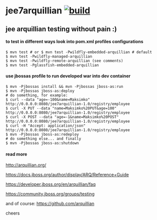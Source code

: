 jee7arquillian [![build](https://travis-ci.org/daggerok/jee7arquillian.svg?branch=master)](https://travis-ci.org/daggerok/jee7arquillian)
==============

## jee arquillian testing without pain :)

#### to test in different ways look into pom.xml profiles configurations
    
    $ mvn test # or $ mvn test -Pwildfly-embedded-arquillian # default
    $ mvn test -Pwildfly-managed-arquillian
    $ mvn test -Pwildfly-remote-arquillian (see comments)
    $ mvn test -Pglassfish-embedded-arquillian

#### use jbossas profile to run developed war into dev container
    
    $ mvn -Pjbossas install && mvn -Pjbossas jboss-as:run
    $ mvn -Pjbossas jboss-as:deploy
    # do something, for example:
    $ curl --data "age=-100&name=Maksimko" http://0.0.0.0:8080/jee7arquillian-1.0/registry/employee
    $ curl -X PUT --data "name=Maksimko%20PUT&age=100" http://0.0.0.0:8080/jee7arquillian-1.0/registry/employee
    $ curl -X POST --data "age=-1&name=Maksimko%20POST" http://0.0.0.0:8080/jee7arquillian-1.0/registry/employee
    $ curl -H "Accept: application/json" http://0.0.0.0:8080/jee7arquillian-1.0/registry/employee
    $ mvn -Pjbossas jboss-as:redeploy
    # do something else... and finally
    $ mvn -Pjbossas jboss-as:shutdown

#### read more

http://arquillian.org/

https://docs.jboss.org/author/display/ARQ/Reference+Guide

https://developer.jboss.org/en/arquillian/faq

https://community.jboss.org/groups/testing

and of course: https://github.com/arquillian

cheers
